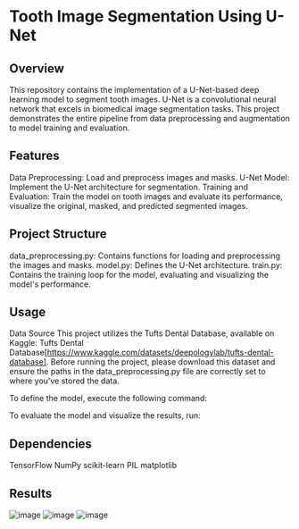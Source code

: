 # Tooth Image Segmentation Using U-Net

## Overview

This repository contains the implementation of a U-Net-based deep learning model to segment tooth images. U-Net is a convolutional neural network that excels in biomedical image segmentation tasks. This project demonstrates the entire pipeline from data preprocessing and augmentation to model training and evaluation.

## Features

Data Preprocessing: Load and preprocess images and masks.
U-Net Model: Implement the U-Net architecture for segmentation.
Training and Evaluation: Train the model on tooth images and evaluate its performance, visualize the original, masked, and predicted segmented images.

## Project Structure

data_preprocessing.py: Contains functions for loading and preprocessing the images and masks.
model.py: Defines the U-Net architecture.
train.py: Contains the training loop for the model, evaluating and visualizing the model's performance.

## Usage

Data Source
This project utilizes the Tufts Dental Database, available on Kaggle: Tufts Dental Database[https://www.kaggle.com/datasets/deepologylab/tufts-dental-database]. Before running the project, please download this dataset and ensure the paths in the data_preprocessing.py file are correctly set to where you've stored the data.

To define the model, execute the following command:
<python model.py>

To evaluate the model and visualize the results, run:
<python evaluate.py>

## Dependencies

TensorFlow
NumPy
scikit-learn
PIL
matplotlib

## Results

![image](https://github.com/ahk19/Dental_Segmentation/assets/48156018/2a5b5653-afdc-4df6-8bb9-3afc96be6f5b)
![image](https://github.com/ahk19/Dental_Segmentation/assets/48156018/a4b546df-1dd8-4206-9746-461cf9071972)
![image](https://github.com/ahk19/Dental_Segmentation/assets/48156018/26f283d5-358a-4857-a624-623cd1f3bba4)

